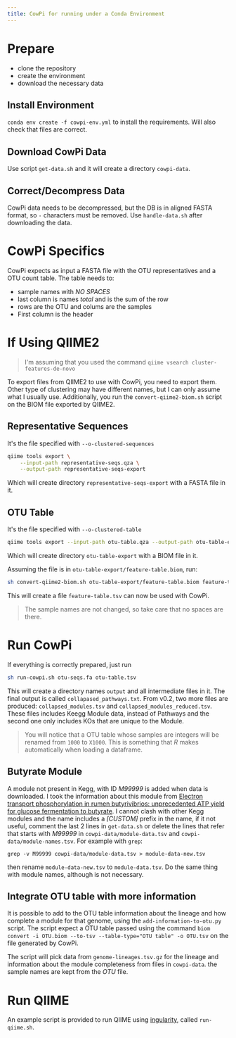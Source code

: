 ```yaml
---
title: CowPi for running under a Conda Environment
---
```


# Prepare

* clone the repository
* create the environment
* download the necessary data

## Install Environment

`conda env create -f cowpi-env.yml` to install the requirements. Will also check that files are correct.

## Download CowPi Data

Use script `get-data.sh` and it will create a directory `cowpi-data`.

## Correct/Decompress Data
CowPi data needs to be decompressed, but the DB is in aligned FASTA format, so `-` characters must be removed. Use `handle-data.sh` after downloading the data.

# CowPi Specifics

CowPi expects as input a FASTA file with the OTU representatives and a OTU count table. The table needs to:

* sample names with *NO SPACES*
* last column is names *total* and is the sum of the row
* rows are the OTU and colums are the samples
* First column is the header

# If Using QIIME2

> I'm assuming that you used the command `qiime vsearch cluster-features-de-novo`

To export files from QIIME2 to use with CowPi, you need to export them. Other type of clustering may have different names, but I can only assume what I usually use. Additionally, you run the `convert-qiime2-biom.sh` script on the BIOM file exported by QIIME2.

## Representative Sequences
It's the file specified with `--o-clustered-sequences`

```bash
qiime tools export \
    --input-path representative-seqs.qza \
    --output-path representative-seqs-export
```
Which will create directory `representative-seqs-export` with a FASTA file in it.

## OTU Table

It's the file specified with `--o-clustered-table`

```bash
qiime tools export --input-path otu-table.qza --output-path otu-table-export
```

Which will create directory `otu-table-export` with a BIOM file in it.

Assuming the file is in `otu-table-export/feature-table.biom`, run:

```bash
sh convert-qiime2-biom.sh otu-table-export/feature-table.biom feature-table.tsv
```

This will create a file `feature-table.tsv` can now be used with CowPi.

> The sample names are not changed, so take care that no spaces are there.

# Run CowPi

If everything is correctly prepared, just run

```bash
sh run-cowpi.sh otu-seqs.fa otu-table.tsv
```

This will create a directory names `output` and all intermediate files in it. The final output is called `collapased_pathways.txt`. From v0.2, two more files are produced: `collapsed_modules.tsv` and `collapsed_modules_reduced.tsv`. These files includes Keegg Module data, instead of Pathways and the second one only includes KOs that are unique to the Module.

> You will notice that a OTU table whose samples are integers will be renamed from `1000` to `X1000`. This is something that *R* makes automatically when loading a dataframe.

## Butyrate Module

A module not present in Kegg, with ID *M99999* is added when data is downloaded. I took the information about this module from [Electron transport phosphorylation in rumen butyrivibrios: unprecedented ATP yield for glucose fermentation to butyrate](https://www.frontiersin.org/articles/10.3389/fmicb.2015.00622/full). I cannot clash with other Kegg modules and the name includes a *[CUSTOM]* prefix in the name, if it not useful, comment the last 2 lines in `get-data.sh` or delete the lines that refer that starts with *M99999* in `cowpi-data/module-data.tsv` and `cowpi-data/module-names.tsv`. For example with `grep`:

`grep -v M99999 cowpi-data/module-data.tsv > module-data-new.tsv`

then rename `module-data-new.tsv` to `module-data.tsv`. Do the same thing with module names, although is not necessary.

## Integrate OTU table with more information

It is possible to add to the OTU table information about the lineage and how complete a module for that genome, using the `add-information-to-otu.py` script. The script expect a OTU table passed using the command `biom convert -i OTU.biom --to-tsv --table-type="OTU table" -o OTU.tsv` on the file generated by CowPi.

The script will pick data from `genome-lineages.tsv.gz` for the lineage and information about the module completeness from files in `cowpi-data`. the sample names are kept from the *OTU* file.

# Run QIIME

An example script is provided to run QIIME using [ingularity](https://github.com/sylabs/singularity), called `run-qiime.sh`.

